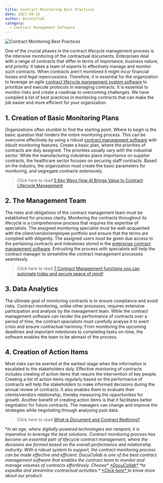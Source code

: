 ```yaml
---
title: Contract Monitoring Best Practices
date: 2021-09-16
author: DocuCollab
category:
  - Contract Management Software
---
```


![Contract Monitoring Best Practices](/img/blog/Contract-monitoring-850x429.jpg)

One of the crucial phases in the contract lifecycle management process is the intensive monitoring of the contractual documents. Enterprises deal with a range of contracts that differ in terms of importance, business nature, and priority. It takes a team of experts to effectively manage and monitor such contracts. When contracts aren’t monitored it might incur financial losses and legal repercussions. Therefore, it is essential for the organization to leverage an agile [contract lifecycle management system software](https://docucollab.com/contract-management-software/) to prioritize and execute protocols in managing contracts. It is essential to monitor risks and create a roadmap to overcoming challenges. We have compiled a list of best practices in monitoring contracts that can make the job easier and more efficient for your organization.

## 1. Creation of Basic Monitoring Plans

Organizations often stumble to find the starting point. Where to begin is the basic question that hinders the entire monitoring process. This can be overcome effectively by using a robust [contract management software](https://docucollab.com/contract-management-software/) with inbuilt monitoring features. Create a basic plan, where the priorities of contracts are duly assigned. The priorities usually vary with the industrial sector. While the manufacturing industries place importance on supplier contracts, the healthcare sector focuses on securing staff contracts. Based on the industry, the organization must create the basic parameters for monitoring, and segregate contracts extensively.

> Click here to read [5 Key Ways How AI Brings Value to Contract Lifecycle Management](https://docucollab.com/5-key-ways-how-ai-brings-value-to-contract-lifecycle-management/)

## 2. The Management Team

The roles and obligations of the contract management team must be established for process clarity. Monitoring the contracts throughout its lifecycle is a comprehensive process that requires the expertise of specialists. The assigned monitoring specialist must be well-acquainted with the client/vendor/employee portfolio and ensure that the terms are complied with diligently. The assigned users must be given due access to the pertaining contracts and milestones stored in the [enterprise contract management software](https://docucollab.com/contract-management-software/). Entrusting the process with specialists will help the contract manager to streamline the contract management processes seamlessly.

> Click here to read [7 Contract Management functions you can automate today and secure peace of mind!](https://docucollab.com/7-contract-management-functions-you-can-automate-today-and-secure-peace-of-mind/)

## 3. Data Analytics

The ultimate goal of monitoring contracts is to ensure compliance and avoid risks. Contract monitoring, unlike other processes, requires extensive participation and analysis by the management team. While the contract management software can render the performance of contracts over a period of time, the contract specialists must carefully analyse it to avert crisis and ensure contractual harmony. From monitoring the upcoming deadlines and important milestones to completing tasks on-time, the software enables the team to be abreast of the process.

## 4. Creation of Action Items

Most risks can be averted at the earliest stage when the information is escalated to the stakeholders duly. Effective monitoring of contracts includes creating of action items that require the intervention of key people. Creating a list of action items regularly based on the performance of contracts will help the stakeholders to make informed decisions during the annual review of contracts. It also enables them to evaluate their clients/vendors relationship, thereby measuring the opportunities for growth. Another benefit of creating action items is that it facilitates better negotiation for future contracts. The managers can change and improve the strategies while negotiating through analysing past data.

> Click here to read [What is Document and Contract Redlining?](https://docucollab.com/what-is-document-and-contract-redlining/)

**In an age, where digitally-powered technologies are rampant, it is imperative to leverage the best solutions. Contract monitoring process has become an essential part of lifecycle contract management, where the decisions are formed based on the overall performance and relationship maturity. With a robust system to support, the contract monitoring process can be made effective and efficient. DocuCollab is one of the best contract management software that enables the contract team to monitor and manage volumes of contracts effortlessly. Choose\* [\*DocuCollab\*](https://docucollab.com/) \*to expedite and streamline contractual activities.\* [\*Click here\* ](https://docucollab.com/book-demo/)to know more about our product.*
